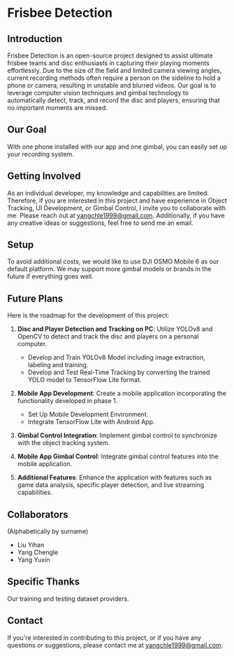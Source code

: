 # Frisbee Detection

## Introduction

Frisbee Detection is an open-source project designed to assist ultimate frisbee teams and disc enthusiasts in capturing their playing moments effortlessly. Due to the size of the field and limited camera viewing angles, current recording methods often require a person on the sideline to hold a phone or camera, resulting in unstable and blurred videos. Our goal is to leverage computer vision techniques and gimbal technology to automatically detect, track, and record the disc and players, ensuring that no important moments are missed.

## Our Goal

With one phone installed with our app and one gimbal, you can easily set up your recording system.

## Getting Involved

As an individual developer, my knowledge and capabilities are limited. Therefore, if you are interested in this project and have experience in Object Tracking, UI Development, or Gimbal Control, I invite you to collaborate with me. Please reach out at yangchle1999@gmail.com. Additionally, if you have any creative ideas or suggestions, feel free to send me an email.

## Setup

To avoid additional costs, we would like to use DJI OSMO Mobile 6 as our default platform. We may support more gimbal models or brands in the future if everything goes well.

## Future Plans

Here is the roadmap for the development of this project:

1. **Disc and Player Detection and Tracking on PC**: Utilize YOLOv8 and OpenCV to detect and track the disc and players on a personal computer.<br>
   * Develop and Train YOLOv8 Model including image extraction, labeling and training.<br>
   * Develop and Test Real-Time Tracking by converting the trained YOLO model to TensorFlow Lite format.<br>
   
2. **Mobile App Development**: Create a mobile application incorporating the functionality developed in phase 1.<br>
   * Set Up Mobile Development Environment.<br>
   * Integrate TensorFlow Lite with Android App.<br>

3. **Gimbal Control Integration**: Implement gimbal control to synchronize with the object tracking system.<br>
4. **Mobile App Gimbal Control**: Integrate gimbal control features into the mobile application.<br>
5. **Additional Features**: Enhance the application with features such as game data analysis, specific player detection, and live streaming capabilities.<br>

## Collaborators

(Alphabetically by surname)
- Liu Yihan
- Yang Chengle
- Yang Yuxin

## Specific Thanks

Our training and testing dataset providers.

## Contact

If you're interested in contributing to this project, or if you have any questions or suggestions, please contact me at yangchle1999@gmail.com.
